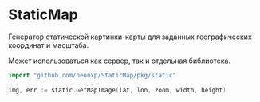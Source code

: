 # StaticMap

Генератор статической картинки-карты для заданных географических координат и масштаба.

Может использоваться как сервер, так и отдельная библиотека.

```go
import "github.com/neonxp/StaticMap/pkg/static"
...
img, err := static.GetMapImage(lat, lon, zoom, width, height)
```
